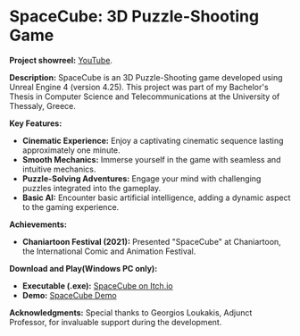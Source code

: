 # SpaceCube: 3D Puzzle-Shooting Game
**Project showreel:** [YouTube](https://www.youtube.com/watch?v=G-Mqu2t4wWw&ab_channel=IliasStentoumis).

**Description:**
SpaceCube is an 3D Puzzle-Shooting game developed using Unreal Engine 4 (version 4.25). This project was part of my Bachelor's Thesis in Computer Science and Telecommunications at the University of Thessaly, Greece.

**Key Features:**
- **Cinematic Experience:** Enjoy a captivating cinematic sequence lasting approximately one minute.
- **Smooth Mechanics:** Immerse yourself in the game with seamless and intuitive mechanics.
- **Puzzle-Solving Adventures:** Engage your mind with challenging puzzles integrated into the gameplay.
- **Basic AI:** Encounter basic artificial intelligence, adding a dynamic aspect to the gaming experience.

**Achievements:**
- **Chaniartoon Festival (2021):** Presented "SpaceCube" at Chaniartoon, the International Comic and Animation Festival.

**Download and Play(Windows PC only):**
- **Executable (.exe):** [SpaceCube on Itch.io](https://katsoubla.itch.io/spacecube)
- **Demo:** [SpaceCube Demo](https://drive.google.com/drive/folders/1d-ZZHY52q0tLyzdDY64r2SQA1CzSqfwe)

**Acknowledgments:**
Special thanks to Georgios Loukakis, Adjunct Professor, for invaluable support during the development.
